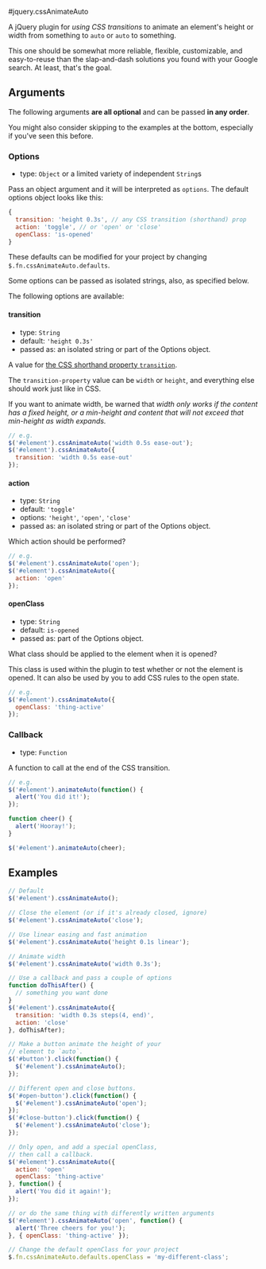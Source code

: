 #jquery.cssAnimateAuto

A jQuery plugin for *using CSS transitions* to animate an element's height or width from something to `auto` or `auto` to something.

This one should be somewhat more reliable, flexible, customizable, and easy-to-reuse than the slap-and-dash solutions you found with your Google search. At least, that's the goal.

## Arguments

The following arguments **are all optional** and can be passed **in any order**.

You might also consider skipping to the examples at the bottom, especially if you've seen this before.


### Options

- type: `Object` or a limited variety of independent `String`s

Pass an object argument and it will be interpreted as `options`. The default options object looks like this:

```javascript
{
  transition: 'height 0.3s', // any CSS transition (shorthand) prop
  action: 'toggle', // or 'open' or 'close'
  openClass: 'is-opened'
}
```

These defaults can be modified for your project by changing `$.fn.cssAnimateAuto.defaults`.

Some options can be passed as isolated strings, also, as specified below.

The following options are available:

#### transition

- type: `String`
- default: `'height 0.3s'`
- passed as: an isolated string or part of the Options object.
 
A value for [the CSS shorthand property `transition`](https://developer.mozilla.org/en-US/docs/Web/CSS/transition).

The `transition-property` value can be `width` or `height`, and everything else should work just like in CSS.

If you want to animate width, be warned that *width only works if the content has a fixed height, or a min-height and content that will not exceed that min-height as width expands.*

```javascript
// e.g.
$('#element').cssAnimateAuto('width 0.5s ease-out');
$('#element').cssAnimateAuto({
  transition: 'width 0.5s ease-out'
});
```

#### action

- type: `String`
- default: `'toggle'`
- options: `'height'`, `'open'`, `'close'`
- passed as: an isolated string or part of the Options object.

Which action should be performed?

```javascript
// e.g.
$('#element').cssAnimateAuto('open');
$('#element').cssAnimateAuto({
  action: 'open'
});
```

#### openClass

- type: `String`
- default: `is-opened`
- passed as: part of the Options object.

What class should be applied to the element when it is opened?

This class is used within the plugin to test whether or not the element is opened. It can also be used by you to add CSS rules to the open state.

```javascript
// e.g.
$('#element').cssAnimateAuto({
  openClass: 'thing-active'
});
```

### Callback

- type: `Function`

A function to call at the end of the CSS transition.

```javascript
// e.g.
$('#element').animateAuto(function() {
  alert('You did it!');
});

function cheer() {
  alert('Hooray!');
}

$('#element').animateAuto(cheer);
```

## Examples

```javascript
// Default
$('#element').cssAnimateAuto();

// Close the element (or if it's already closed, ignore)
$('#element').cssAnimateAuto('close');

// Use linear easing and fast animation
$('#element').cssAnimateAuto('height 0.1s linear');

// Animate width
$('#element').cssAnimateAuto('width 0.3s');

// Use a callback and pass a couple of options
function doThisAfter() {
  // something you want done
}
$('#element').cssAnimateAuto({
  transition: 'width 0.3s steps(4, end)',
  action: 'close'
}, doThisAfter);

// Make a button animate the height of your
// element to `auto`.
$('#button').click(function() {
  $('#element').cssAnimateAuto();
});

// Different open and close buttons.
$('#open-button').click(function() {
  $('#element').cssAnimateAuto('open');
});
$('#close-button').click(function() {
  $('#element').cssAnimateAuto('close');
});

// Only open, and add a special openClass,
// then call a callback.
$('#element').cssAnimateAuto({
  action: 'open'
  openClass: 'thing-active'
}, function() {
  alert('You did it again!');
});

// or do the same thing with differently written arguments
$('#element').cssAnimateAuto('open', function() {
  alert('Three cheers for you!');
}, { openClass: 'thing-active' });

// Change the default openClass for your project
$.fn.cssAnimateAuto.defaults.openClass = 'my-different-class';
```
